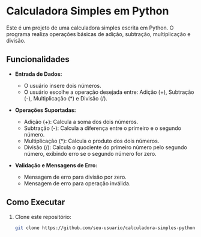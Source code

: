 # Calculadora Simples em Python

Este é um projeto de uma calculadora simples escrita em Python. O programa realiza operações básicas de adição, subtração, multiplicação e divisão.

## Funcionalidades

- **Entrada de Dados:**
  - O usuário insere dois números.
  - O usuário escolhe a operação desejada entre: Adição (+), Subtração (-), Multiplicação (*) e Divisão (/).

- **Operações Suportadas:**
  - Adição (+): Calcula a soma dos dois números.
  - Subtração (-): Calcula a diferença entre o primeiro e o segundo número.
  - Multiplicação (*): Calcula o produto dos dois números.
  - Divisão (/): Calcula o quociente do primeiro número pelo segundo número, exibindo erro se o segundo número for zero.

- **Validação e Mensagens de Erro:**
  - Mensagem de erro para divisão por zero.
  - Mensagem de erro para operação inválida.

## Como Executar

1. Clone este repositório:
   ```bash
   git clone https://github.com/seu-usuario/calculadora-simples-python.git

